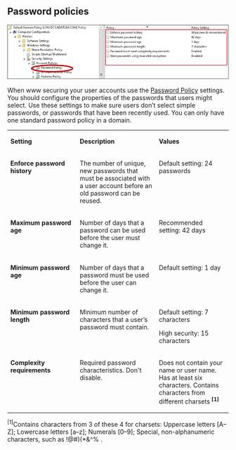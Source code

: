 ## Password policies

![Screenshot of the GPMC with the Password Policies node highlighted. GPOs discussed in the text (such as Enforce password history) are shown. ](../..\Linked_Image_Files\1.2.2.png)

When www securing your user accounts use the [Password Policy](https://technet.microsoft.com/en-us/library/cc757692(v=ws.10).aspx#w2k3tr_sepol_accou_set_kuwh) settings. You should configure the properties of the passwords that users might select. Use these settings to make sure users don’t select simple <g>passwords,</g> or passwords that have been recently used. You can only have one standard password policy in a domain.

<table>
<tbody>
<tr>
<td width="229" valign="top">


**Setting**

</td>
<td width="271" valign="top">


**Description**

</td>
<td width="236" valign="top">


**Values**

</td>
</tr>
<tr>
<td width="229" valign="top">


**Enforce password history**

</td>
<td width="271" valign="top">


The number of unique, new passwords that must be associated with a user account before an old password can be reused.

</td>
<td width="236" valign="top">


Default setting: 24 passwords 


</td>
</tr>
<tr>
<td width="229" valign="top">


**Maximum password age**

</td>
<td width="271" valign="top">


Number of days that a password can be used before the user must change it. 

</td>
<td width="236" valign="top">


Recommended setting: 42 days 

</td>
</tr>
<tr>
<td width="229" valign="top">


**Minimum password age**

</td>
<td width="271" valign="top">


Number of days that a password must be used before the user can change it.

</td>
<td width="236" valign="top">


Default setting: 1 day

</td>
</tr>
<tr>
<td width="229" valign="top">


**Minimum password length**

</td>
<td width="271" valign="top">


Minimum number of characters that a user’s password must contain.

</td>
<td width="236" valign="top">


Default setting: 7 characters 

High security: 15 characters 

</td>
</tr>
<tr>
<td width="229" valign="top">


**Complexity requirements**

</td>
<td width="271" valign="top">


Required password characteristics. Don't disable. 

</td>
<td width="236" valign="top">


Does not contain your name or user name. Has at least six characters. Contains characters from different charsets **<sup>[1]</sup>** 

</td>
</tr>
</tbody>
</table>


<sup>[1]</sup>Contains characters from 3 of these 4 for charsets: Uppercase letters [A–Z]; Lowercase letters [a–z]; Numerals [0–9]; Special, non-alphanumeric characters, such as !@#)(*&^% .
